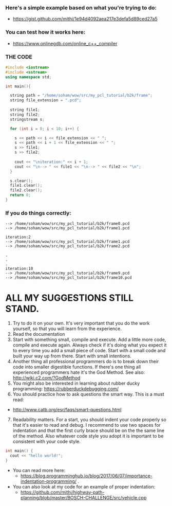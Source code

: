 ### Here's a simple example based on what you're trying to do: 
- https://gist.github.com/mithi/1e94d4092aea217e3defa5d89ced27a5

### You can test how it works here: 
- https://www.onlinegdb.com/online_c++_compiler

### THE CODE
```cpp
#include <iostream>
#include <sstream>
using namespace std;

int main(){

  string path = "/home/soham/wow/src/my_pcl_tutorial/b2k/frame"; 
  string file_extension = ".pcd";
  
  string file1;
  string file2;
  stringstream s;

  for (int i = 0; i < 10; i++) {

    s << path << i << file_extension << " ";
    s << path << i + 1 << file_extension << " ";
    s >> file1;
    s >> file2;
    
    cout << "\niteration:" << i + 1;
    cout << "\n--> " << file1 << "\n--> " << file2 << "\n";
  }

  s.clear();
  file1.clear();
  file2.clear();
  return 0;
}
```

### If you do things correctly: 
```
--> /home/soham/wow/src/my_pcl_tutorial/b2k/frame0.pcd                                                                  
--> /home/soham/wow/src/my_pcl_tutorial/b2k/frame1.pcd                                                                  
                                                                                                                        
iteration:2                                                                                                             
--> /home/soham/wow/src/my_pcl_tutorial/b2k/frame1.pcd                                                                  
--> /home/soham/wow/src/my_pcl_tutorial/b2k/frame2.pcd

.
.
.
iteration:10                                                                                                            
--> /home/soham/wow/src/my_pcl_tutorial/b2k/frame9.pcd                                                                  
--> /home/soham/wow/src/my_pcl_tutorial/b2k/frame10.pcd  
```

# ALL MY SUGGESTIONS STILL STAND. 
1. Try to do it on your own. It's very important that you do the work yourself, so that you will learn from the experience. 
2. Read the documentation 
3. Start with something small, compile and execute. Add a little more code, compile and execute again. Always check if it's doing what you expect it to every time you add a small piece of code. Start with a small code and built your way up from there. Start with small intentions.
4. Another thing all professional programmers do is to break down their code into smaller digestible functions. If there's one thing all experienced programmers hate it's the God Method. See also: http://wiki.c2.com/?GodMethod
5. You might also be interested in learning about rubber ducky programming: https://rubberduckdebugging.com/
6. You should practice how to ask questions the smart way. This is a must read: 
- http://www.catb.org/esr/faqs/smart-questions.html
7. Readability matters. For a start, you should indent your code properly so that it's easier to read and debug. I recommend to use two spaces for indentation and that the first curly brace should be on the the same line of the method. Also whatever code style you adopt it is important to be consistent with your code style. 
```c++
int main() {
  cout << "hello world!";
}
```
- You can read more here:
  -  https://blog.programminghub.io/blog/2017/06/07/importance-indentation-programming/ . 
- You can also look at my code for an example of proper indentation:
  - https://github.com/mithi/highway-path-planning/blob/master/BOSCH-CHALLENGE/src/vehicle.cpp
